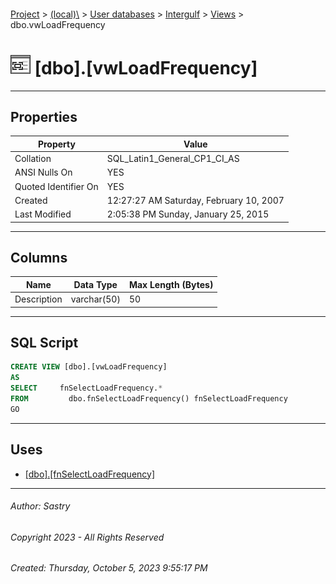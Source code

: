#### 

[Project](../../../../index.md) > [(local)\\](../../../index.md) > [User databases](../../index.md) > [Intergulf](../index.md) > [Views](Views.md) > dbo.vwLoadFrequency

# ![Views](../../../../Images/View32.png) [dbo].[vwLoadFrequency]

---

## <a name="#properties"></a>Properties

| Property | Value |
|---|---|
| Collation | SQL_Latin1_General_CP1_CI_AS |
| ANSI Nulls On | YES |
| Quoted Identifier On | YES |
| Created | 12:27:27 AM Saturday, February 10, 2007 |
| Last Modified | 2:05:38 PM Sunday, January 25, 2015 |


---

## <a name="#columns"></a>Columns

| Name | Data Type | Max Length (Bytes) |
|---|---|---|
| Description | varchar(50) | 50 |


---

## <a name="#sqlscript"></a>SQL Script

```sql
CREATE VIEW [dbo].[vwLoadFrequency]
AS
SELECT     fnSelectLoadFrequency.*
FROM         dbo.fnSelectLoadFrequency() fnSelectLoadFrequency
GO

```


---

## <a name="#uses"></a>Uses

* [[dbo].[fnSelectLoadFrequency]](../Programmability/Functions/Table-valued_Functions/dbo_fnSelectLoadFrequency.md)


---

###### Author:  Sastry

###### Copyright 2023 - All Rights Reserved

###### Created: Thursday, October 5, 2023 9:55:17 PM

